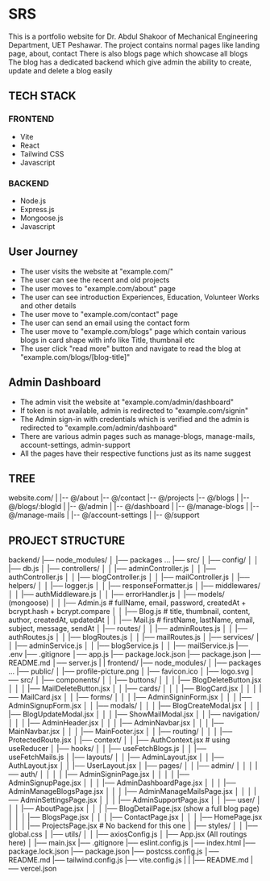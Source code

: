 # SRS

This is a portfolio website for Dr. Abdul Shakoor of Mechanical Engineering Department, UET Peshawar.
The project contains normal pages like landing page, about, contact
There is also blogs page which showcase all blogs
The blog has a dedicated backend which give admin the ability to create, update and delete a blog easily

## TECH STACK

### FRONTEND
- Vite
- React
- Tailwind CSS
- Javascript

### BACKEND
- Node.js
- Express.js
- Mongoose.js
- Javascript

## User Journey
- The user visits the website at "example.com/"
- The user can see the recent and old projects
- The user moves to "example.com/about" page
- The user can see introduction Experiences, Education, Volunteer Works and other details
- The user move to "example.com/contact" page
- The user can send an email using the contact form
- The user move to "example.com/blogs" page which contain various blogs in card shape with info like Title, thumbnail etc
- The user click "read more" button and navigate to read the blog at "example.com/blogs/[blog-title]"

## Admin Dashboard

- The admin visit the website at "example.com/admin/dashboard"
- If token is not available, admin is redirected to "example.com/signin"
- The Admin sign-in with credentials which is verified and the admin is redirected to "example.com/admin/dashboard"
- There are various admin pages such as manage-blogs, manage-mails, account-settings, admin-support
- All the pages have their respective functions just as its name suggest

## TREE


website.com/
|
|-- @/about
|-- @/contact
|-- @/projects
|-- @/blogs
|   |-- @/blogs/:blogId
|
|-- @/admin
|   |-- @/dashboard
|   |-- @/manage-blogs
|   |-- @/manage-mails
|   |-- @/account-settings
|   |-- @/support

## PROJECT STRUCTURE

backend/
|── node_modules/
│   |── packages ...
|── src/
│   |── config/
│   │   |── db.js
│   |── controllers/
│   │   |── adminController.js
│   │   |── authController.js
│   │   |── blogController.js
│   │   |── mailController.js
│   |── helpers/
│   │   |── logger.js
│   │   |── responseFormatter.js
│   |── middlewares/
│   │   |── authMiddleware.js
│   │   |── errorHandler.js
│   |── models/ (mongoose)
│   │   |── Admin.js   # fullName, email, password, createdAt + bcrypt.hash + bcrypt.compare
│   │   |── Blog.js    # title, thumbnail, content, author, createdAt, updatedAt
│   │   |── Mail.js    # firstName, lastName, email, subject, message, sendAt
│   |── routes/
│   │   |── adminRoutes.js
│   │   |── authRoutes.js
│   │   |── blogRoutes.js
│   │   |── mailRoutes.js
│   |── services/
│   │   |── adminService.js
│   │   |── blogService.js
│   │   |── mailService.js
|── .env
|── .gitignore
│── app.js
|── package.lock.json
|── package.json
|── README.md
│── server.js
|
|
frontend/
|── node_modules/
│   |── packages ...
|── public/
│   |── profile-picture.png
│   |── favicon.ico
│   |── logo.svg
|── src/
│   |── components/
│   │   |── buttons/
│   │   │   |── BlogDeleteButton.jsx
│   │   │   |── MailDeleteButton.jsx
│   │   |── cards/
│   │   │   |── BlogCard.jsx
│   │   │   |── MailCard.jsx
│   │   |── forms/
│   │   │   |── AdminSigninForm.jsx
│   │   │   |── AdminSignupForm.jsx
│   │   |── modals/
│   │   │   |── BlogCreateModal.jsx
│   │   │   |── BlogUpdateModal.jsx
│   │   │   |── ShowMailModal.jsx
│   │   |── navigation/
│   │   │   |── AdminHeader.jsx
│   │   │   |── AdminNavbar.jsx
│   │   │   |── MainNavbar.jsx
│   │   │   |── MainFooter.jsx
│   │   |── routing/
│   │   │   |── ProtectedRoute.jsx
│   |── context/
│   │   |── AuthContext.jsx    # using useReducer
│   |── hooks/
│   │   |── useFetchBlogs.js
│   │   |── useFetchMails.js
│   |── layouts/
│   │   |── AdminLayout.jsx
│   │   |── AuthLayout.jsx
│   │   |── UserLayout.jsx
│   |── pages/
│   │   |── admin/
│   │   │   |── auth/
│   │   │   │   |── AdminSigninPage.jsx
│   │   │   │   |── AdminSignupPage.jsx
│   │   │   |── AdminDashboardPage.jsx
│   │   │   |── AdminManageBlogsPage.jsx
│   │   │   |── AdminManageMailsPage.jsx
│   │   │   |── AdminSettingsPage.jsx
│   │   │   |── AdminSupportPage.jsx
│   │   |── user/
│   │   │   |── AboutPage.jsx
│   │   │   |── BlogDetailPage.jsx (show a full blog page)
│   │   │   |── BlogsPage.jsx
│   │   │   |── ContactPage.jsx
│   │   │   |── HomePage.jsx
│   │   │   |── ProjectsPage.jsx  # No backend for this one
│   |── styles/
│   │   |── global.css
│   |── utils/
│   │   |── axiosConfig.js
│   |── App.jsx (All routings here)
│   |── main.jsx
|── .gitignore
|── eslint.config.js
│── index.html
|── package.lock.json
|── package.json
|── postcss.config.js
│── README.md
|── tailwind.config.js
|── vite.config.js
|
|
|── README.md
|── vercel.json